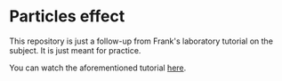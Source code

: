 # Particles effect

This repository is just a follow-up from Frank's laboratory tutorial on the subject. It is just meant for practice.

You can watch the aforementioned tutorial [here](https://www.youtube.com/watch?v=d620nV6bp0A "Particles JS Effect with Pure Vanilla JavaScript | Animated Background Tutorial with Examples").
